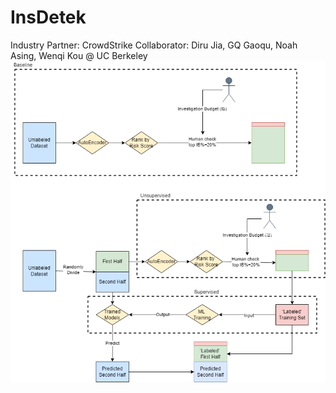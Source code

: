 # InsDetek
Industry Partner: CrowdStrike
Collaborator: Diru Jia, GQ Gaoqu, Noah Asing, Wenqi Kou @ UC Berkeley
![Flow Chart](InsDetek.png)

